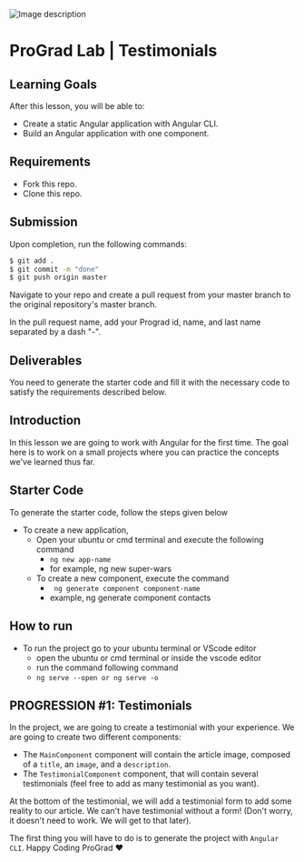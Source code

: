 ![Image description](https://i1.faceprep.in/ProGrad/face-logo-resized.png)

# ProGrad Lab | Testimonials

## Learning Goals

After this lesson, you will be able to:

- Create a static Angular application with Angular CLI.
- Build an Angular application with one component.

## Requirements

- Fork this repo.
- Clone this repo.

## Submission

Upon completion, run the following commands:

```bash
$ git add .
$ git commit -m "done"
$ git push origin master
```

Navigate to your repo and create a pull request from your master branch to the original repository's master branch.

In the pull request name, add your Prograd id, name, and last name separated by a dash "-".

## Deliverables

You need to generate the starter code and fill it with the necessary code to satisfy the requirements described below.

## Introduction

In this lesson we are going to work with Angular for the first time. The goal here is to work on a small projects where you can practice the concepts we've learned thus far.

## Starter Code

To generate the starter code, follow the steps given below

- To create a new application,
    - Open your ubuntu or cmd terminal and execute the following command
      - ```ng new app-name```
      - for example, ng new super-wars
    - To create a new component, execute the command 
      - ``` ng generate component component-name```
      - example, ng generate component contacts
      
## How to run

- To run the project go to your ubuntu terminal or VScode editor
    - open the ubuntu or cmd terminal or inside the vscode editor
    - run the command following command
    - ```ng serve --open or ng serve -o```
    
## PROGRESSION #1: Testimonials

In the project, we are going to create a testimonial with your experience. We are going to create two different components:

- The `MainComponent` component will contain the article image, composed of a `title`, an `image`, and a `description`.
- The `TestimonialComponent` component, that will contain several testimonials (feel free to add as many testimonial as you want).

At the bottom of the testimonial, we will add a testimonial form to add some reality to our article. We can't have testimonial without a form! (Don't worry, it doesn't need to work.  We will get to that later).

The first thing you will have to do is to generate the project with `Angular CLI`.
Happy Coding ProGrad ❤️

